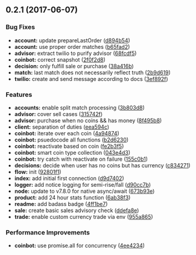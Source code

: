 <a name="0.2.1"></a>
## 0.2.1 (2017-06-07)


### Bug Fixes

* **account:** update prepareLastOrder ([d894b54](https://github.com/awitherow/coinbot/commit/d894b54))
* **account:** use proper order matches ([b65fad2](https://github.com/awitherow/coinbot/commit/b65fad2))
* **advisor:** extract twilio to purify advisor ([68fcdf5](https://github.com/awitherow/coinbot/commit/68fcdf5))
* **coinbot:** correct snapshot ([2f0f2d8](https://github.com/awitherow/coinbot/commit/2f0f2d8))
* **decision:** only fulfill sale or purchase ([38a416b](https://github.com/awitherow/coinbot/commit/38a416b))
* **match:** last match does not necessarily reflect truth ([2b9d619](https://github.com/awitherow/coinbot/commit/2b9d619))
* **twilio:** create and send message according to docs ([3ef892f](https://github.com/awitherow/coinbot/commit/3ef892f))


### Features

* **accounts:** enable split match processing ([3b803d8](https://github.com/awitherow/coinbot/commit/3b803d8))
* **advisor:** cover sell cases ([315742f](https://github.com/awitherow/coinbot/commit/315742f))
* **advisor:** purchase when no coins && has money ([8f495b8](https://github.com/awitherow/coinbot/commit/8f495b8))
* **client:** separation of duties ([eea594c](https://github.com/awitherow/coinbot/commit/eea594c))
* **coinbot:** iterate over each coin ([4a94874](https://github.com/awitherow/coinbot/commit/4a94874))
* **coinbot:** psuedocode all functions ([b2d6230](https://github.com/awitherow/coinbot/commit/b2d6230))
* **coinbot:** reactivate based on coin ([fe2b3f5](https://github.com/awitherow/coinbot/commit/fe2b3f5))
* **coinbot:** smart coin type collection ([043e4d3](https://github.com/awitherow/coinbot/commit/043e4d3))
* **coinbot:** try catch with reactivate on failure ([155c0b1](https://github.com/awitherow/coinbot/commit/155c0b1))
* **decisions:** decide when user has no coins but has currency ([c834271](https://github.com/awitherow/coinbot/commit/c834271))
* **flow:** init ([92801f1](https://github.com/awitherow/coinbot/commit/92801f1))
* **index:** add initial first connection ([d9d7402](https://github.com/awitherow/coinbot/commit/d9d7402))
* **logger:** add notice logging for semi-rise/fall ([d90cc7b](https://github.com/awitherow/coinbot/commit/d90cc7b))
* **node:** update to v7.8.0 for native async/await ([673b93e](https://github.com/awitherow/coinbot/commit/673b93e))
* **product:** add 24 hour stats function ([6ab38f3](https://github.com/awitherow/coinbot/commit/6ab38f3))
* **readme:** add badass badge ([4ff1be7](https://github.com/awitherow/coinbot/commit/4ff1be7))
* **sale:** create basic sales advisory check ([ddefa8e](https://github.com/awitherow/coinbot/commit/ddefa8e))
* **trade:** enable custom currency trade via env ([955a865](https://github.com/awitherow/coinbot/commit/955a865))


### Performance Improvements

* **coinbot:** use promise.all for concurrency ([4ee4234](https://github.com/awitherow/coinbot/commit/4ee4234))



